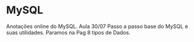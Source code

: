 # MySQL

Anotações online do MySQL.
Aula 30/07 
Passo a passo base do MySQL e suas utilidades. Paramos na Pag 8 tipos de Dados.
